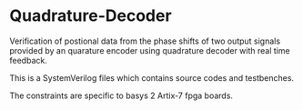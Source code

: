 # Quadrature-Decoder
Verification of postional data from the phase shifts of two output signals provided by an quarature encoder using quadrature decoder with real time feedback.


This is a SystemVerilog files which contains source codes and testbenches.

The constraints are specific to basys 2 Artix-7 fpga boards.
